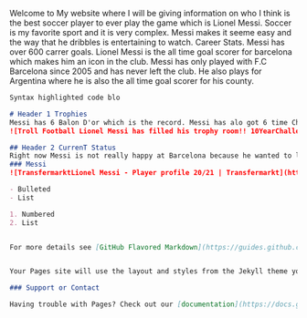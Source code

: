 Welcome to My website where I will be giving information on who I think is the best soccer player to ever play the game which is Lionel Messi. Soccer is my favorite sport and it is very complex. Messi makes it seeme easy and the way that he dribbles is entertaining to watch. Career Stats.
Messi has over 600 carrer goals. Lionel Messi is the all time goal scorer for barcelona which makes him an icon in the club. Messi has only played with F.C Barcelona since 2005 and has never left the club. He also plays for Argentina where he is also the all time goal scorer for his county. 





```markdown
Syntax highlighted code blo

# Header 1 Trophies
Messi has 6 Balon D'or which is the record. Messi has alo got 6 time Champion League top scorer. He also has 6 golden boots and 6 time top scorer in La liga. 
![Troll Football Lionel Messi has filled his trophy room!! 10YearChallenge | Troll Football](https://www.trollfootball.me/upload/full/2019/01/19/lionel-messi-has-filled-his-trophy-room-10yearchallenge.jpg)

## Header 2 CurrenT Status 
Right now Messi is not really happy at Barcelona because he wanted to leave after their 8-2 loss against Bayern in the champion. Messi feels that the club is all over the place and he does not want to spend the last years at his club losing everything. Barcelona did not let him leave. They said he needed to wait until the end of the year if he wanted to leave. He is going to play with the club until the end of the year and he will decide if he wants to leave or stay. 
### Messi
![TransfermarktLionel Messi - Player profile 20/21 | Transfermarkt](https://tmssl.akamaized.net/images/foto/normal/lionel-messi-ballon-dor-2019-1592819026-41968.jpg)

- Bulleted
- List

1. Numbered
2. List


For more details see [GitHub Flavored Markdown](https://guides.github.com/features/mastering-markdown/).


Your Pages site will use the layout and styles from the Jekyll theme you have selected in your [repository settings](https://github.com/bryanolivan/The-Best-Player-/settings). The name of this theme is saved in the Jekyll `_config.yml` configuration file.

### Support or Contact

Having trouble with Pages? Check out our [documentation](https://docs.github.com/categories/github-pages-basics/) or [contact support](https://github.com/contact) and we’ll help you sort it out.
